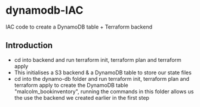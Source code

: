 # dynamodb-IAC
IAC code to create a DynamoDB table + Terraform backend

## Introduction ##

- cd into backend and run terraform init, terraform plan and terraform apply
- This initialises a S3 backend & a DynamoDB table to store our state files
- cd into the dynamo-db folder and run terraform init, terraform plan and terraform apply to create the DynamoDB table "malcolm_bookinventory", running the commands in this folder allows us the use the backend we created earlier in the first step
